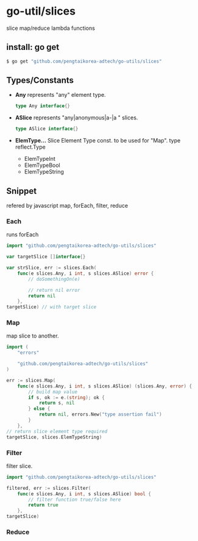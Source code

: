 # go-util/slices

slice map/reduce lambda functions

## install: go get 

```bash
$ go get "github.com/pengtaikorea-adtech/go-utils/slices"
```

## Types/Constants

- **Any** represents "any" element type. 
  ```go
  type Any interface{}
  ```
- **ASlice** represents "any|anonymous|a-|a " slices.
  ```go
  type ASlice interface{}
  ```
- **ElemType...** Slice Element Type const. to be used for "Map". 
type reflect.Type

  - ElemTypeInt
  - ElemTypeBool
  - ElemTypeString
  

## Snippet

refered by javascript map, forEach, filter, reduce

### Each

runs forEach

```go
import "github.com/pengtaikorea-adtech/go-utils/slices"

var targetSlice []interface{}

var strSlice, err := slices.Each(
	func(e slices.Any, i int, s slices.ASlice) error {
		// doSomethingOn(e)

		// return nil error
		return nil
	}, 
targetSlice) // with target slice
```


### Map 

map slice to another.

```go
import (
	"errors"

	"github.com/pengtaikorea-adtech/go-utils/slices"
)

err := slices.Map(
	func(e slices.Any, i int, s slices.ASlice) (slices.Any, error) {
		// build map value
		if s, ok := e.(string); ok {
			return s, nil
		} else {
			return nil, errors.New("type assertion fail")
		}
	}, 
// return slice element type required
targetSlice, slices.ElemTypeString) 
```

### Filter

filter slice.

```go
import "github.com/pengtaikorea-adtech/go-utils/slices"

filtered, err := slices.Filter(
	func(e slices.Any, i int, s slices.ASlice) bool {
		// filter function true/false here
		return true
	},
targetSlice)
```

### Reduce
